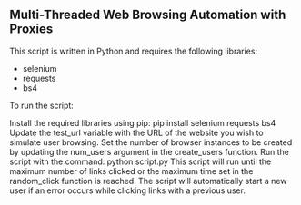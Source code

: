 ## Multi-Threaded Web Browsing Automation with Proxies
This script is written in Python and requires the following libraries:

- selenium
- requests
- bs4

To run the script:

Install the required libraries using pip: pip install selenium requests bs4
Update the test_url variable with the URL of the website you wish to simulate user browsing.
Set the number of browser instances to be created by updating the num_users argument in the create_users function.
Run the script with the command: python script.py
This script will run until the maximum number of links clicked or the maximum time set in the random_click function is reached. The script will automatically start a new user if an error occurs while clicking links with a previous user.